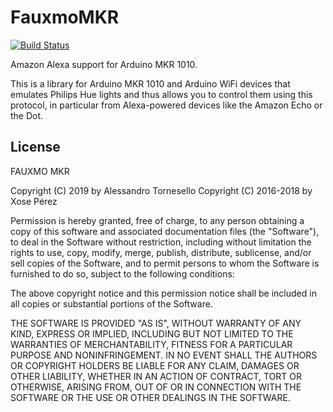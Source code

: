 # FauxmoMKR
[![Build Status](https://travis-ci.com/iregon/fauxmo_mkr1010.svg?branch=master)](https://travis-ci.com/iregon/fauxmo_mkr1010)

Amazon Alexa support for Arduino MKR 1010.

This is a library for Arduino MKR 1010 and Arduino WiFi devices that emulates Philips Hue lights and thus allows you to control them using this protocol, in particular from Alexa-powered devices like the Amazon Echo or the Dot.

## License

FAUXMO MKR

Copyright (C) 2019 by Alessandro Tornesello <alessadnro dot tornesello99 at gmail dot com>
Copyright (C) 2016-2018 by Xose Pérez <xose dot perez at gmail dot com>

Permission is hereby granted, free of charge, to any person obtaining a copy
of this software and associated documentation files (the "Software"), to deal
in the Software without restriction, including without limitation the rights
to use, copy, modify, merge, publish, distribute, sublicense, and/or sell
copies of the Software, and to permit persons to whom the Software is
furnished to do so, subject to the following conditions:

The above copyright notice and this permission notice shall be included in all
copies or substantial portions of the Software.

THE SOFTWARE IS PROVIDED "AS IS", WITHOUT WARRANTY OF ANY KIND, EXPRESS OR
IMPLIED, INCLUDING BUT NOT LIMITED TO THE WARRANTIES OF MERCHANTABILITY,
FITNESS FOR A PARTICULAR PURPOSE AND NONINFRINGEMENT. IN NO EVENT SHALL THE
AUTHORS OR COPYRIGHT HOLDERS BE LIABLE FOR ANY CLAIM, DAMAGES OR OTHER
LIABILITY, WHETHER IN AN ACTION OF CONTRACT, TORT OR OTHERWISE, ARISING FROM,
OUT OF OR IN CONNECTION WITH THE SOFTWARE OR THE USE OR OTHER DEALINGS IN THE
SOFTWARE.
